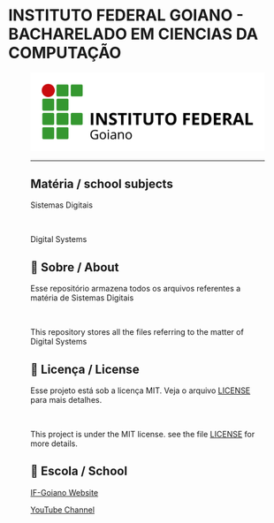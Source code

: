 # INSTITUTO FEDERAL GOIANO - BACHARELADO EM CIENCIAS DA COMPUTAÇÃO
<figure>

  <img src="logo IF-Goiano.png" alt="IF-Goiano logo">

---

## Matéria / school subjects

Sistemas Digitais 

<br>

Digital Systems 

## 🚀 Sobre / About

Esse repositório armazena todos os arquivos referentes a matéria de Sistemas Digitais 
  
<br>
  
This repository stores all the files referring to the matter of Digital Systems


## 📝 Licença / License

Esse projeto está sob a licença MIT. Veja o arquivo [LICENSE](.github/LICENSE.md) para mais detalhes.

<br>

This project is under the MIT license. see the file [LICENSE](.github/LICENSE.md) for more details.

## 🏫 Escola / School 

[IF-Goiano Website](https://ifgoiano.edu.br/home/index.php)

[YouTube Channel](https://www.youtube.com/user/ifgoiano)



